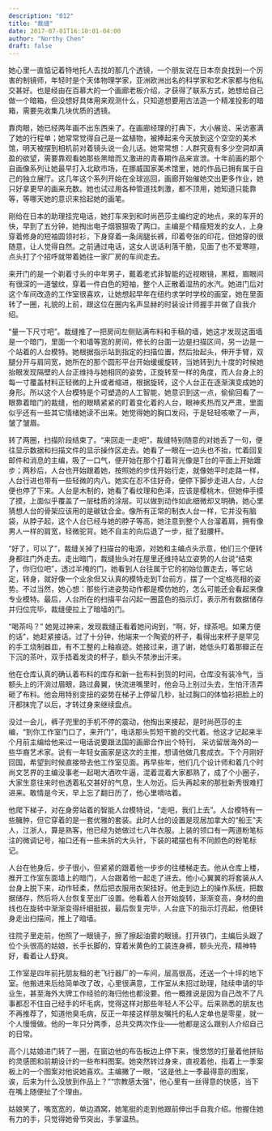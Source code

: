 ```yaml
---
description: "012"
title: "裁缝"
date: 2017-07-01T16:10:01-04:00
author: "Northy Chen"
draft: false
---
```

她心里一直惦记着特地托人去找的那几个透镜，一个朋友说在日本奈良找到一个厉害的制镜师，年轻时是个天体物理学家，亚洲欧洲出名的科学家和艺术家都与他私交甚好。也是经由在百慕大的一个画廊老板介绍，才获得了联系方式，她想给自己做一个暗箱，但没想好具体用来观测什么，只知道想要用古法造一个精准投影的暗箱，需要先收集几块优质的透镜。

靠肉眼，她已经两年画不出东西来了。在画廊经理的打典下，大小展览、采访塞满了她的行程单；她常常觉得自己是一盆植物，被捧起来今天放到这个空空的美术馆，明天被摆到相机前对着镜头说一会儿话。她常常想：人群究竟有多少空洞却满盈的欲望，需要靠观看她那些黑暗而又激进的青春期作品来宣泄。十年前画的那个自画像系列让她最早打入北欧市场，在挪威国家美术馆里，她的作品已拥有属于自己的独立展厅。这几年这个系列开始在全球巡回，画廊开始催她交出更多作业，她只好拿更早的画来充数。她也试过用各种管道找刺激，都不顶用，她知道只能靠等，等哪天她的意识来拾起她的画笔。

刚给在日本的助理挂完电话，她打车来到和时尚芭莎主编约定的地点，来的车开的快，早到了五分钟，她掏出电子烟狠狠吸了两口。主编是个精瘦短发的女人，上身穿着修身的短袖圆领衬衫，下身穿着一条阔腿长裤，印着夸张的印花，但她穿的很随意，让人觉得自然。之前通过电话，这女人说话利落干脆，见面了也不爱寒暄，点头打了个招呼就带着她往一家厂房的车间走去。

来开门的是一个剃着寸头的中年男子，戴着老式非智能的近视眼镜，黑框，眉眼间有很深的一道皱纹，穿着一件白色的短袖，整个人正散着湿热的水汽。她进门后对这个车间改造的工作室很喜欢，让她想起早年在纽约求学时学校的画室，她在里面转了一圈，礼貌的上前，跟这位在圈内名声显赫的时装设计师握手并做了自我介绍。

“量一下尺寸吧”。裁缝推了一把房间左侧贴满布料和手稿的墙，她这才发现这面墙是一个暗门，里面一个和墙等宽的房间，修长的台面一边是扫描区间，另一边是一个站着的人台模特。她根据指示站到指定的扫描位置，然后抬起头，伸开手臂，双腿分开与肩同宽，她所在的那个圆形平台开始缓缓旋转，当她转到九十度的时候她抬眼发现隔壁的人台正维持与她相同的姿势，正旋转至一样的角度，而人台身上的每一寸覆盖材料正轻微的上升或者缩进，根据旋转，这个人台正在逐渐演变成她的身形。所以这个人台模特是个可塑造的人工智能，她意识到这一点，偷偷回看了一眼靠着暗门的裁缝，他的眼睛紧紧的盯着变化着的人台，眼神炙热而又严肃，里面似乎还有一些其它情绪她读不出来。她觉得她的胸口发闷，于是轻轻咳嗽了一声，皱了皱眉。

转了两圈，扫描阶段结束了。“来回走一走吧”，裁缝特别随意的对她丢了一句，便往显示数据和扫描文件的显示操作区走去。她看了一眼在一边头也不抬，忙着回复邮件和消息的主编，吸了一口气，便开始在那个打着背光像是T台的平面上开始踱步；两秒后，人台也开始跟着她，按照她的步伐开始行走，就像她平时走路一样，人台行进也带有一些轻微的内八。她实在忍不住好奇，便停下脚步走进人台，人台便也停了下来。人台是木制的，她看了看纹理和色泽，应该是樱桃木，但她伸手摸了摸，上面似乎覆盖了一层硅质的涂层。可以做到动作如此细微却又明确，她心里猜想人台的骨架应该用的是碳钛合金。像所有正常的制衣人台一样，它并没有脑袋，从脖子起，这个人台已经与她的脖子等高，她注意到整个人台溜着肩，拥有像男人一样的肩宽，轻微驼背。她不自主的向后退了一步，挺了挺腰杆。

“好了，可以了”，裁缝关掉了扫描台的电源，对她和主编点头示意，他们三个便转身都往门外走去。走出暗门，裁缝抬头对在屋里还维持站立姿势的人台说“结束了，你归位吧”，透过半掩的门，她看到人台往属于它的初始位置走去，等它站定，转身，就好像一个业余但又认真的模特走到T台前方，摆了一个定格亮相的姿势。不过当然，她心想：那些行进姿势动作都是模仿她的，怎么可能还会看起来像专业模特。最后，人台所在的扫描平台闪起一圈蓝色的指示灯，表示所有数据储存并归位完毕，裁缝便拉上了暗墙的门。

“喝茶吗？” 她晃过神来，发现裁缝正看着她问询到，“啊，好，绿茶吧。如果方便的话”，她赶紧接话。过了十分钟，他端来一个陶瓷的杯子，看得出来杯子是罕见的手工烧制器皿，有不工整的上釉痕迹。她接过来，道了谢，她低头盯着那瓣正在下沉的茶叶，双手捂着发烫的杯子，额头不禁渗出汗来。

他在仓库认真的确认着布料的库存和新一批布料到货的时间，仓库没有装冷气，当额头上的汗淌过眉眼，路过鼻翼，快流进嘴里时，他会马上别过头去，生怕汗渍弄砸了布料。他会用特别变扭的姿势在梯子上停留几秒，扯过胸口的体恤衫把脸上的汗都抹完了以后，才转过身来继续盘点。

没过一会儿，裤子兜里的手机不停的震动，他掏出来接起，是时尚芭莎的主编，“到你工作室门口了，来开门”，电话那头剪短干脆的交代着。他这才记起来半个月前主编给他来过一电话说要跟法国的画廊合作出个特刊， 采访留居海外的一些华裔艺术家。说有一年轻女画家是这次的主推，想请他做几套成衣。下个月刚好回国，希望到时候直接带去他工作室见面。再早些年，他们几个设计师和着几个时尚文艺界的主编没事老一起喝大酒吹牛逼，混着混着大家都熟了，成了个小圈子，大家生意往来时也透着私交甚好的气息，生人勿近。后头再起来的那批新秀很难打进来。敢情是今天，早上忘了翻日历了，他心里嘀咕着。

他爬下梯子，对在身旁站着的智能人台模特说，“走吧，我们上去”。人台模特有一些臃肿，但它穿着的是一套优雅的套装。此时人台的设置是现居加拿大的“船王”夫人，江浙人，算是熟客，他已经为她做过七八年衣服。上装的领口有一两道粉笔标注的微调记号，袖口还有一些未拆的大头针，下装的裙摆也有不同颜色的粉笔标记。

人台在他身后，步子很小，但紧紧的跟着他一步步的往楼梯走去。他从仓库上楼，推开工作室东面墙上的暗门，人台跟着他一起走了进去。他小心翼翼的将套装从人台身上脱下来，动作轻柔，然后把衣服用衣架挂好。他走到边上的操作系统，把数据储存，然后将人台恢复至出厂设置。他看着人台开始旋转，渐渐变高，身材的曲线也在旋转中渐渐变得纤细挺拔，最后恢复完毕，人台底下的指示灯亮起，他便转身走出扫描间，推上了暗墙。

往院子里走前，他照了一眼镜子，擦了擦起油雾的眼镜。打开铁门，主编后头跟了位个头很高的姑娘，长手长脚的，穿着米黄色的工装连身裤，额头光亮，精神特好，看着让人舒爽。

工作室是四年前托朋友租的老飞行器厂的一车间，层高很高，还送一个十坪的地下室。他搬进来后给简单改了改，心里很满意，工作室从未招过助理，陆续申请的毕业生，甚至海外大牌工作经验的海归他也都没要。他一概推说是因为自己改不了凡事都忍不住自己经手的坏毛病，觉得这样对那些年轻人不公平。后来熟悉的朋友也不再推荐了，知道他臭毛病，反正一年接这样朋友嘱托的私人定单也是零星，就一个人慢慢做。他的一年只分两季，总共交两次作业——他都是这么跟别人介绍自己的日常。

高个儿姑娘进门转了一圈，在窗边他的布告板边上停下来，慢悠悠的打量着他拼贴的灵感图和前期设计的一些布料图案。她突然转过身来，直视着他，指着上一季案板上的一个图案对他说她喜欢。主编撇了一眼，“这是他上一季最得意的图案，诶，后来为什么没放到作品上？”“宗教感太强”，他心里有一丝得意的快感，当下在嘴上随便扯了个理由。

姑娘笑了，嘴宽宽的，单边酒窝，她笔挺的走到他跟前伸出手自我介绍。他握住她有力的手，只觉得她骨节突出，手掌温热。
